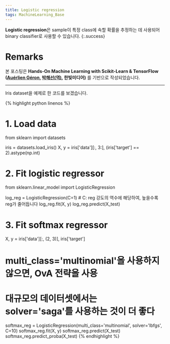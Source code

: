 ```yaml
---
title: Logistic regression
tags: MachineLearning_Base
---
```


**Logistic regression**은 sample이 특정 class에 속할 확률을 추정하는 데 사용되어 binary classifier로 사용할 수 있습니다.
{:.success}

<!--more-->

# Remarks
본 포스팅은 **Hands-On Machine Learning with Scikit-Learn & TensorFlow ([Auérlien Géron](https://github.com/ageron/handson-ml), [박해선(역)](https://github.com/rickiepark/handson-ml), 한빛미디어)** 를 기반으로 작성되었습니다.

---

Iris dataset을 예제로 한 코드를 보겠습니다. <br>

{% highlight python linenos %}

# 1. Load data
from sklearn import datasets

iris = datasets.load_iris()
X, y = iris['data'][:, 3:], (iris['target'] == 2).astype(np.int)


# 2. Fit logistic regressor
from sklearn.linear_model import LogisticRegression

log_reg = LogisticRegression(C=1)  # C: reg 강도의 역수에 해당하여, 높을수록 reg가 줄어듭니다
log_reg.fit(X, y)
log_reg.predict(X_test)


# 3. Fit softmax regressor
X, y = iris['data'][:, (2, 3)], iris['target']

# multi_class='multinomial'을 사용하지 않으면, OvA 전략을 사용
# 대규모의 데이터셋에서는 solver='saga'를 사용하는 것이 더 좋다
softmax_reg = LogisticRegression(multi_class='multinomial', solver='lbfgs', C=10)
softmax_reg.fit(X, y)
softmax_reg.predict(X_test)
softmax_reg.predict_proba(X_test)
{% endhighlight %}
